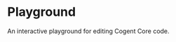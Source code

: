 # Playground

An interactive playground for editing Cogent Core code.

<core-playground></core-playground>
